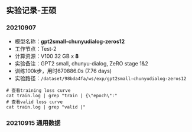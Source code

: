 ## 实验记录-王硕

### 20210907

* 模型名称：**gpt2small-chunyudialog-zeros12**
* 工作节点：Test-2
* 计算资源：V100 32 GB x **8**
* 实验备注：GPT2 small, chunyu-dialog, ZeRO stage 1&2
* 训练100k步，用时670886.0s (7.76 days)
* 实验路径：`/dataset/98bda4fa/ws/exp/gpt2small-chunyudialog-zeros12`

```shell
# 查看training loss curve
cat train.log | grep "train | {\"epoch\":"
# 查看valid loss curve
cat train.log | grep "valid |"
```

### 20210915 通用数据

